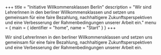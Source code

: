 +++
title = "Initiative Willkommensklassen Berlin"
description = "Wir sind LehrerInnen in den berliner Willkommensklassen und setzen uns gemeinsam für eine faire Bezahlung, nachhaltigere Zukunftsperspektiven und eine Verbesserung der Rahmenbedingungen unserer Arbeit ein."
menu = { main = { identifier = "home", name = "Start" } }
+++

Wir sind LehrerInnen in den berliner Willkommensklassen und setzen uns gemeinsam für eine faire Bezahlung, nachhaltigere Zukunftsperspektiven und eine Verbesserung der Rahmenbedingungen unserer Arbeit ein.
